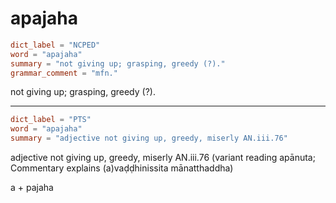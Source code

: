 # apajaha

``` toml
dict_label = "NCPED"
word = "apajaha"
summary = "not giving up; grasping, greedy (?)."
grammar_comment = "mfn."
```

not giving up; grasping, greedy (?).

--------------------

``` toml
dict_label = "PTS"
word = "apajaha"
summary = "adjective not giving up, greedy, miserly AN.iii.76"
```

adjective not giving up, greedy, miserly AN.iii.76 (variant reading apānuta; Commentary explains (a)vaḍḍhinissita mānatthaddha)

a \+ pajaha


